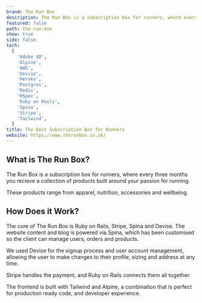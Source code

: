 ```yaml
---
brand: The Run Box
description: The Run Box is a subscription box for runners, where every three months you recieve a collection of products built around your passion for running.
featured: false
path: the-run-box
show: true
side: false
tech:
  [
    'Adobe XD',
    'Alpine',
    'AWS',
    'Devise',
    'Heroku',
    'Postgres',
    'Redis',
    'RSpec',
    'Ruby on Rails',
    'Spina',
    'Stripe',
    'Tailwind',
  ]
title: The Best Subscription Box for Runners
website: https://www.therunbox.co.uk/
---
```


## What is The Run Box?

The Run Box is a subscription box for runners, where every three months you recieve a collection of products built around your passion for running.

These products range from apparel, nutrition, accessories and wellbeing.

## How Does it Work?

The core of The Run Box is Ruby on Rails, Stripe, Spina and Devise. The website content and blog is powered via Spina, which has been customised so the client can manage users, orders and products.

We used Devise for the signup process and user account management, allowing the user to make changes to their profile, sizing and address at any time.

Stripe handles the payment, and Ruby on Rails connects them all together.

The frontend is built with Tailwind and Alpine, a combination that is perfect for production ready code, and developer experience.
